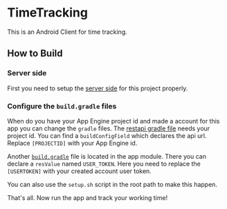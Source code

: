 # TimeTracking
This is an Android Client for time tracking.

## How to Build
### Server side
First you need to setup the [server side](https://github.com/StefMa/TimeTrackingServer) for this project properly.

### Configure the `build.gradle` files
When do you have your App Engine project id and made a account for this app you can change the `gradle` files.
The [restapi gradle file](restapi/build.gradle) needs your project id.
You can find a `buildConfigField` which declares the api url. Replace `[PROJECTID]` with your App Engine id.

Another [`build.gradle`](app/build.gradle) file is located in the app module.
There you can declare a `resValue` named `USER_TOKEN`. Here you need to replace the `[USERTOKEN]` with your created account user token.

You can also use the `setup.sh` script in the root path to make this happen.

That's all. Now run the app and track your working time!
